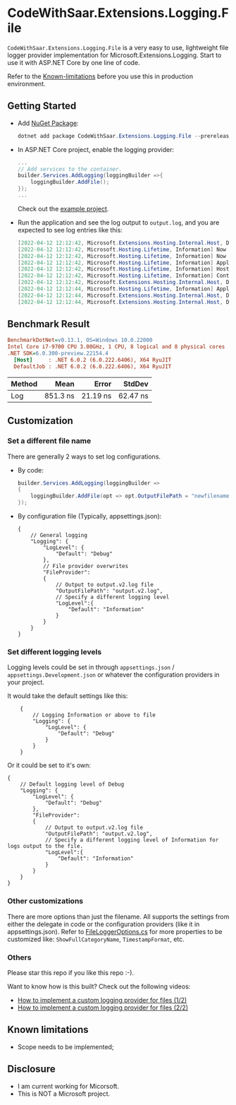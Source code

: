 # CodeWithSaar.Extensions.Logging.File

`CodeWithSaar.Extensions.Logging.File` is a very easy to use, lightweight file logger provider implementation for Microsoft.Extensions.Logging. Start to use it with ASP.NET Core by one line of code.

Refer to the [Known-limitations](https://github.com/xiaomi7732/CodeWithSaar.Extensions.Logging/blob/main/CodeWithSaar.Extensions.Logging.File/Readme.MD#Known-limitations) before you use this in production environment.

## Getting Started

* Add [NuGet Package](https://www.nuget.org/packages/CodeWithSaar.Extensions.Logging.File):

    ```csharp
    dotnet add package CodeWithSaar.Extensions.Logging.File --prerelease
    ```

* In ASP.NET Core project, enable the logging provider:

    ```csharp
    ...
    // Add services to the container.
    builder.Services.AddLogging(loggingBuilder =>{
        loggingBuilder.AddFile();
    });
    ...
    ```

    Check out the [example project](https://github.com/xiaomi7732/CodeWithSaar.Extensions.Logging/tree/main/examples/WebAPIExample).

* Run the application and see the log output to `output.log`, and you are expected to see log entries like this:

    ```csharp
    [2022-04-12 12:12:42, Microsoft.Extensions.Hosting.Internal.Host, Debug] Hosting starting
    [2022-04-12 12:12:42, Microsoft.Hosting.Lifetime, Information] Now listening on: https://localhost:7038
    [2022-04-12 12:12:42, Microsoft.Hosting.Lifetime, Information] Now listening on: http://localhost:5125
    [2022-04-12 12:12:42, Microsoft.Hosting.Lifetime, Information] Application started. Press Ctrl+C to shut down.
    [2022-04-12 12:12:42, Microsoft.Hosting.Lifetime, Information] Hosting environment: Development
    [2022-04-12 12:12:42, Microsoft.Hosting.Lifetime, Information] Content root path: D:\Repos\CodeWithSaar.Extensions.Logging\examples\WebAPIExample\
    [2022-04-12 12:12:42, Microsoft.Extensions.Hosting.Internal.Host, Debug] Hosting started
    [2022-04-12 12:12:44, Microsoft.Hosting.Lifetime, Information] Application is shutting down...
    [2022-04-12 12:12:44, Microsoft.Extensions.Hosting.Internal.Host, Debug] Hosting stopping
    [2022-04-12 12:12:44, Microsoft.Extensions.Hosting.Internal.Host, Debug] Hosting stopped
    ```

## Benchmark Result

``` ini
BenchmarkDotNet=v0.13.1, OS=Windows 10.0.22000
Intel Core i7-9700 CPU 3.00GHz, 1 CPU, 8 logical and 8 physical cores
.NET SDK=6.0.300-preview.22154.4
  [Host]     : .NET 6.0.2 (6.0.222.6406), X64 RyuJIT
  DefaultJob : .NET 6.0.2 (6.0.222.6406), X64 RyuJIT
```

| Method |     Mean |    Error |   StdDev |
|------- |---------:|---------:|---------:|
|    Log | 851.3 ns | 21.19 ns | 62.47 ns |


## Customization

### Set a different file name

There are generally 2 ways to set log configurations.

* By code:

    ```csharp
    builder.Services.AddLogging(loggingBuilder =>
    {
        loggingBuilder.AddFile(opt => opt.OutputFilePath = "newfilename.log");
    });
    ```

* By configuration file (Typically, appsettings.json):

    ```jsonc
    {
        // General logging
        "Logging": {
            "LogLevel": {
                "Default": "Debug"
            },
            // File provider overwrites
            "FileProvider":
            {
                // Output to output.v2.log file
                "OutputFilePath": "output.v2.log",
                // Specify a different logging level
                "LogLevel":{
                    "Default": "Information"
                }
            }
        }
    }
    ```

### Set different logging levels

Logging levels could be set in through `appsettings.json` / `appsettings.Development.json` or whatever the configuration providers in your project.

It would take the default settings like this:

```jsonc
    {
        // Logging Information or above to file
        "Logging": {
            "LogLevel": {
                "Default": "Debug"
            }
        }
    }
```

Or it could be set to it's own:

```jsonc
{
    // Default logging level of Debug
    "Logging": {
        "LogLevel": {
            "Default": "Debug"
        },
        "FileProvider":
        {
            // Output to output.v2.log file
            "OutputFilePath": "output.v2.log",
            // Specify a different logging level of Information for logs output to the file.
            "LogLevel":{
                "Default": "Information"
            }
        }
    }
}
```

### Other customizations

There are more options than just the filename. All supports the settings from either the delegate in code or the configuration providers (like it in appsettings.json). Refer to [FileLoggerOptions.cs](https://github.com/xiaomi7732/CodeWithSaar.Extensions.Logging/blob/main/CodeWithSaar.Extensions.Logging.File/FileLoggerOptions.cs) for more properties to be customized like: `ShowFullCategoryName`, `TimestampFormat`, etc.

### Others

Please star this repo if you like this repo :-).

Want to know how is this built? Check out the following videos:

* [How to implement a custom logging provider for files (1/2)](https://youtu.be/3RUpYR4dZM4)
* [How to implement a custom logging provider for files (2/2)](https://youtu.be/3Z3yemyikNc)

## Known limitations

* Scope needs to be implemented;

## Disclosure

* I am current working for Micorsoft.
* This is NOT a Microsoft project.
